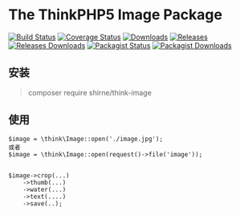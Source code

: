 # The ThinkPHP5 Image Package

[![Build Status](https://img.shields.io/travis/shirne/think-image.svg)](https://travis-ci.org/shirne/think-image)
[![Coverage Status](https://img.shields.io/codecov/c/github/shirne/think-image.svg)](https://codecov.io/github/shirne/think-image)
[![Downloads](https://img.shields.io/github/downloads/shirne/think-image/total.svg)](https://github.com/shirne/think-image/releases)
[![Releases](https://img.shields.io/github/release/shirne/think-image.svg)](https://github.com/shirne/think-image/releases/latest)
[![Releases Downloads](https://img.shields.io/github/downloads/shirne/think-image/latest/total.svg)](https://github.com/shirne/think-image/releases/latest)
[![Packagist Status](https://img.shields.io/packagist/v/shirne/think-image.svg)](https://packagist.org/packages/shirne/think-image)
[![Packagist Downloads](https://img.shields.io/packagist/dt/shirne/think-image.svg)](https://packagist.org/packages/shirne/think-image)

## 安装

> composer require shirne/think-image

## 使用

~~~
$image = \think\Image::open('./image.jpg');
或者
$image = \think\Image::open(request()->file('image'));


$image->crop(...)
    ->thumb(...)
    ->water(...)
    ->text(....)
    ->save(..);

~~~
